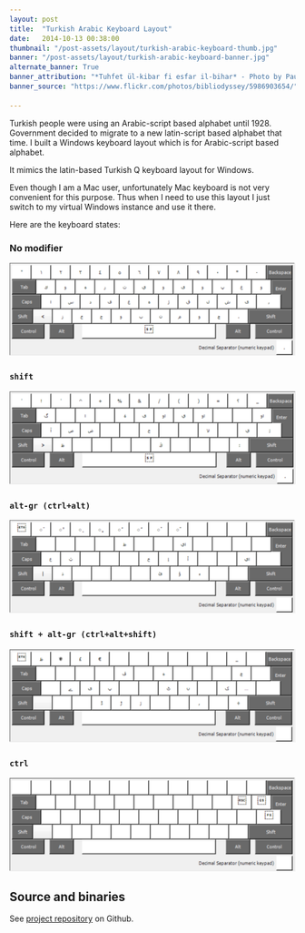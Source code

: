 ```yaml
---
layout: post
title:  "Turkish Arabic Keyboard Layout"
date:   2014-10-13 00:38:00
thumbnail: "/post-assets/layout/turkish-arabic-keyboard-thumb.jpg"
banner: "/post-assets/layout/turkish-arabic-keyboard-banner.jpg"
alternate_banner: True
banner_attribution: "*Tuhfet ül-kibar fi esfar il-bihar* - Photo by Paul K"
banner_source: "https://www.flickr.com/photos/bibliodyssey/5986903654/"

---
```


Turkish people were using an Arabic-script based alphabet until 1928. Government decided to migrate to a new latin-script based alphabet that time.
I built a Windows keyboard layout which is for Arabic-script based alphabet.
<!--more-->

It mimics the latin-based Turkish Q keyboard layout for Windows.

Even though I am a Mac user, unfortunately Mac keyboard is not very convenient for this purpose. Thus when I need to use this layout I just
  switch to my virtual Windows instance and use it there.

Here are the keyboard states:

### No modifier
![Screenshot](/post-assets/turkish-arabic-keyboard-no-modifier.png)

### `shift`
![Screenshot](/post-assets/turkish-arabic-keyboard-shift.png)

### `alt-gr (ctrl+alt)`
![Screenshot](/post-assets/turkish-arabic-keyboard-alt-gr.png)

### `shift + alt-gr (ctrl+alt+shift)`
![Screenshot](/post-assets/turkish-arabic-keyboard-alt-gr+shift.png)

### `ctrl`
![Screenshot](/post-assets/turkish-arabic-keyboard-ctrl.png)

 
 
## Source and binaries
See [project repository](https://github.com/aliok/osmani-keyboard-layout) on Github.
